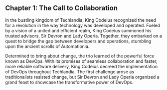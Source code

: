 
## **Chapter 1:** The Call to Collaboration

In the bustling kingdom of Techlandia, King Codeius recognized the need for a revolution in the way technology was developed and operated. Fueled by a vision of a united and efficient realm, King Codeius summoned his trusted advisors, Sir Devron and Lady Operia. Together, they embarked on a quest to bridge the gap between developers and operations, stumbling upon the ancient scrolls of Automationia.

Determined to bring about change, the trio learned of the powerful force known as DevOps. With its promises of seamless collaboration and faster, more reliable software delivery, King Codeius decreed the implementation of DevOps throughout Techlandia. The first challenge arose as traditionalists resisted change, but Sir Devron and Lady Operia organized a grand feast to showcase the transformative power of DevOps.

